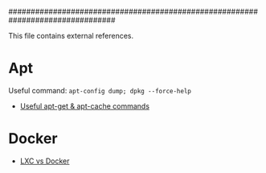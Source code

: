 ################################################################################

This file contains external references.


# Apt

Useful command: `apt-config dump; dpkg --force-help`

- [Useful apt-get & apt-cache commands](http://www.tecmint.com/useful-basic-commands-of-apt-get-and-apt-cache-for-package-management/)


# Docker

- [LXC vs Docker](http://www.flockport.com/lxc-vs-docker/)
